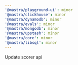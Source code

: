 ```yaml
---
'@mastra/playground-ui': minor
'@mastra/clickhouse': minor
'@mastra/dynamodb': minor
'@mastra/evals': minor
'@mastra/mongodb': minor
'@mastra/upstash': minor
'@mastra/core': minor
'@mastra/libsql': minor
---
```


Update scorer api
